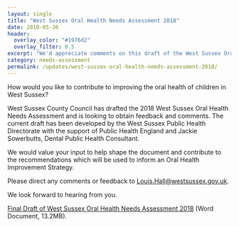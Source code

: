 ```yaml
---
layout: single
title: "West Sussex Oral Health Needs Assessment 2018"
date: 2018-05-30
header: 
  overlay_color: "#1976d2"
  overlay_filter: 0.5
excerpt: "We'd appreciate comments on this draft of the West Sussex Oral Health Needs Assessment."
category: needs-assessment
permalink: /updates/west-sussex-oral-health-needs-assessment-2018/
---
```


How would you like to contribute to improving the oral health of children in West Sussex?

West Sussex County Council has drafted the 2018 West Sussex Oral Health Needs Assessment and is looking to obtain feedback and comments. The current draft has been developed by the West Sussex Public Health Directorate with the support of Public Health England and Jackie Sowerbutts, Dental Public Health Consultant.

We would value your input to help shape the document and contribute to the recommendations which will be used to inform an Oral Health Improvement Strategy.

Please direct any comments or feedback to [Louis.Hall@westsussex.gov.uk](mailto:Louis.Hall@westsussex.gov.uk).

We look forward to hearing from you.

[Final Draft of West Sussex Oral Health Needs Assessment 2018](/assets/core/West-Sussex-OHNA-2018-Final-Draft.docx) (Word Document, 13.2MB).